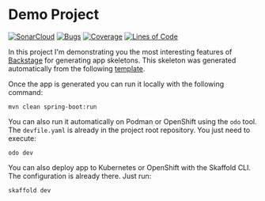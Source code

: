 #  Demo Project

[![SonarCloud](https://sonarcloud.io/images/project_badges/sonarcloud-black.svg)](https://sonarcloud.io/dashboard?id=piomin_sodo-meetup)
[![Bugs](https://sonarcloud.io/api/project_badges/measure?project=piomin_sodo-meetup&metric=bugs)](https://sonarcloud.io/dashboard?id=piomin_sodo-meetup)
[![Coverage](https://sonarcloud.io/api/project_badges/measure?project=piomin_sodo-meetup&metric=coverage)](https://sonarcloud.io/dashboard?id=piomin_sodo-meetup)
[![Lines of Code](https://sonarcloud.io/api/project_badges/measure?project=piomin_sodo-meetup&metric=ncloc)](https://sonarcloud.io/dashboard?id=piomin_sodo-meetup)

In this project I'm demonstrating you the most interesting features of [Backstage](https://backstage.io/) for generating app skeletons.
This skeleton was generated automatically from the following [template](https://github.com/piomin/backstage-templates/blob/master/templates/spring-boot-basic/template.yaml).

Once the app is generated you can run it locally with the following command:
```shell
mvn clean spring-boot:run
```

You can also run it automatically on Podman or OpenShift using the `odo` tool.
The `devfile.yaml` is already in the project root repository. You just need to execute:
```shell
odo dev
```

You can also deploy app to Kubernetes or OpenShift with the Skaffold CLI.
The configuration is already there. Just run:
```shell
skaffold dev
```